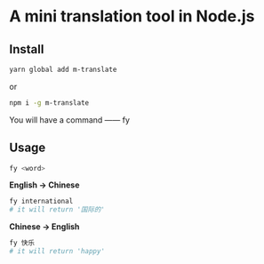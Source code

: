 # A mini translation tool in Node.js

## Install

```bash
yarn global add m-translate
```
or
```bash
npm i -g m-translate
```

You will have a command —— fy


## Usage

```bash
fy <word>
```


**English → Chinese**
```bash
fy international
# it will return '国际的'
```

**Chinese → English**
```bash
fy 快乐
# it will return 'happy'
```

